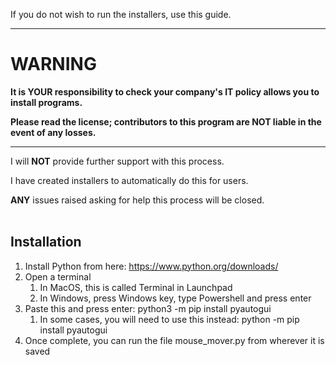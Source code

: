 If you do not wish to run the installers, use this guide.

-----

# WARNING

<strong>
It is YOUR responsibility to check your company's IT policy allows you to install programs.

Please read the license; contributors to this program are NOT liable in the event of any losses.
</strong>

-----

I will **NOT** provide further support with this process.

I have created installers to automatically do this for users.

**ANY** issues raised asking for help this process will be closed.
<br />
<br />
## Installation

1. Install Python from here: https://www.python.org/downloads/
2. Open a terminal
    1. In MacOS, this is called Terminal in Launchpad
    2. In Windows, press Windows key, type Powershell and press enter
3. Paste this and press enter: python3 -m pip install pyautogui
    1. In some cases, you will need to use this instead: python -m pip install pyautogui
4. Once complete, you can run the file mouse_mover.py from wherever it is saved
